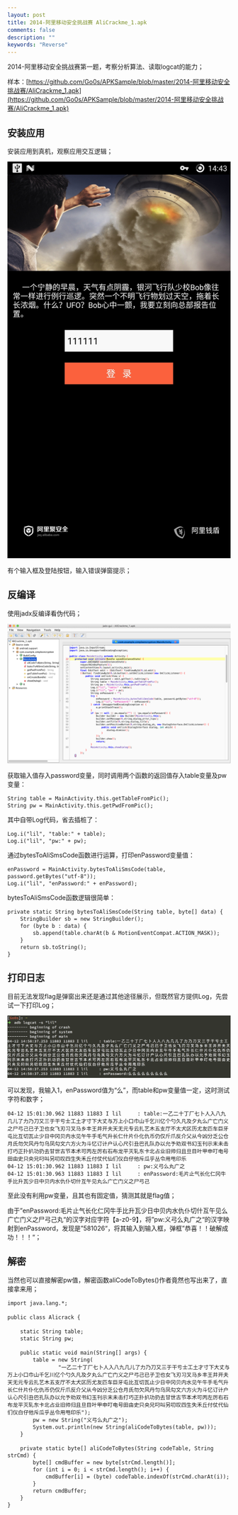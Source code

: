 ```yaml
---
layout: post
title: 2014-阿里移动安全挑战赛 AliCrackme_1.apk
comments: false
description: ""
keywords: "Reverse"
---
```


2014-阿里移动安全挑战赛第一题，考察分析算法、读取logcat的能力；

样本：[https://github.com/Go0s/APKSample/blob/master/2014-阿里移动安全挑战赛/AliCrackme_1.apk](https://github.com/Go0s/APKSample/blob/master/2014-阿里移动安全挑战赛/AliCrackme_1.apk)

## 安装应用

安装应用到真机，观察应用交互逻辑；

![1217511862.jpg](/assets/images/2018-04-12/1217511862.jpg)

有个输入框及登陆按钮，输入错误弹窗提示；

## 反编译

使用jadx反编译看伪代码；

![4159601903](/assets/images/2018-04-12/4159601903.png)

获取输入值存入password变量，同时调用两个函数的返回值存入table变量及pw变量：

```
String table = MainActivity.this.getTableFromPic();
String pw = MainActivity.this.getPwdFromPic();
```

其中自带Log代码，省去插桩了：

```
Log.i("lil", "table:" + table);
Log.i("lil", "pw:" + pw);
```

通过bytesToAliSmsCode函数进行运算，打印enPassword变量值：

```
enPassword = MainActivity.bytesToAliSmsCode(table, password.getBytes("utf-8"));
Log.i("lil", "enPassword:" + enPassword);
```

bytesToAliSmsCode函数逻辑很简单：

```
private static String bytesToAliSmsCode(String table, byte[] data) {
	StringBuilder sb = new StringBuilder();
	for (byte b : data) {
		sb.append(table.charAt(b & MotionEventCompat.ACTION_MASK));
	}
	return sb.toString();
}
```

## 打印日志

目前无法发现flag是弹窗出来还是通过其他途径展示，但既然官方提供Log，先尝试一下打印Log；

![2144155314](/assets/images/2018-04-12/2144155314.png)

可以发现，我输入1，enPassword值为“么”，而table和pw变量值一定，这时测试字符和数字；

```
04-12 15:01:30.962 11883 11883 I lil     : table:一乙二十丁厂七卜人入八九几儿了力乃刀又三于干亏士工土才寸下大丈与万上小口巾山千乞川亿个勺久凡及夕丸么广亡门义之尸弓己已子卫也女飞刃习叉马乡丰王井开夫天无元专云扎艺木五支厅不太犬区历尤友匹车巨牙屯比互切瓦止少日中冈贝内水见午牛手毛气升长仁什片仆化仇币仍仅斤爪反介父从今凶分乏公仓月氏勿欠风丹匀乌凤勾文六方火为斗忆订计户认心尺引丑巴孔队办以允予劝双书幻玉刊示末未击打巧正扑扒功扔去甘世古节本术可丙左厉右石布龙平灭轧东卡北占业旧帅归且旦目叶甲申叮电号田由史只央兄叼叫另叨叹四生失禾丘付仗代仙们仪白仔他斥瓜乎丛令用甩印乐
04-12 15:01:30.962 11883 11883 I lil     : pw:义弓么丸广之
04-12 15:01:30.963 11883 11883 I lil     : enPassword:毛片止气长化仁冈牛手比升瓦少日中贝内水仇仆切什互午见丸么广亡门义之尸弓己
```

至此没有利用pw变量，且其也有固定值，猜测其就是flag值；

由于”enPassword:毛片止气长化仁冈牛手比升瓦少日中贝内水仇仆切什互午见么广亡门义之尸弓己丸“的汉字对应字符【a-z0-9】，将”pw:义弓么丸广之“的汉字映射到enPassword，发现是”581026“，将其输入到输入框，弹框”恭喜！！破解成功！！！“；

## 解密

当然也可以直接解密pw值，解密函数aliCodeToBytes()作者竟然也写出来了，直接拿来用；

```
import java.lang.*;

public class Alicrack {

    static String table;
    static String pw;

    public static void main(String[] args) {
        table = new String(
                "一乙二十丁厂七卜人入八九几儿了力乃刀又三于干亏士工土才寸下大丈与万上小口巾山千乞川亿个勺久凡及夕丸么广亡门义之尸弓己已子卫也女飞刃习叉马乡丰王井开夫天无元专云扎艺木五支厅不太犬区历尤友匹车巨牙屯比互切瓦止少日中冈贝内水见午牛手毛气升长仁什片仆化仇币仍仅斤爪反介父从今凶分乏公仓月氏勿欠风丹匀乌凤勾文六方火为斗忆订计户认心尺引丑巴孔队办以允予劝双书幻玉刊示末未击打巧正扑扒功扔去甘世古节本术可丙左厉右石布龙平灭轧东卡北占业旧帅归且旦目叶甲申叮电号田由史只央兄叼叫另叨叹四生失禾丘付仗代仙们仪白仔他斥瓜乎丛令用甩印乐");
        pw = new String("义弓么丸广之"); 
        System.out.println(new String(aliCodeToBytes(table, pw)));
    }

    private static byte[] aliCodeToBytes(String codeTable, String strCmd) {
        byte[] cmdBuffer = new byte[strCmd.length()];
        for (int i = 0; i < strCmd.length(); i++) {
            cmdBuffer[i] = (byte) codeTable.indexOf(strCmd.charAt(i));
        }
        return cmdBuffer;
    }
}
```
